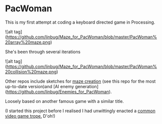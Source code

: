 PacWoman
===
This is my first attempt at coding a keyboard directed game in Processing.

![alt tag] (https://github.com/linbug/Maze_for_PacWoman/blob/master/PacWoman%20array%20maze.png)

She's been through several iterations

![alt tag] (https://github.com/linbug/Maze_for_PacWoman/blob/master/PacWoman%20collision%20maze.png)

Other repos include sketches for [maze creation](https://github.com/linbug/Maze_for_PacWoman) (see this repo for the most up-to-date version)and [AI enemy generation] (https://github.com/linbug/Enemies_for_PacWoman).

Loosely based on another famous game with a similar title. 

(I started this project before I realised I had unwittingly enacted a [common video game trope.](http://www.youtube.com/watch?v=eYqYLfm1rWA) D'oh!)
